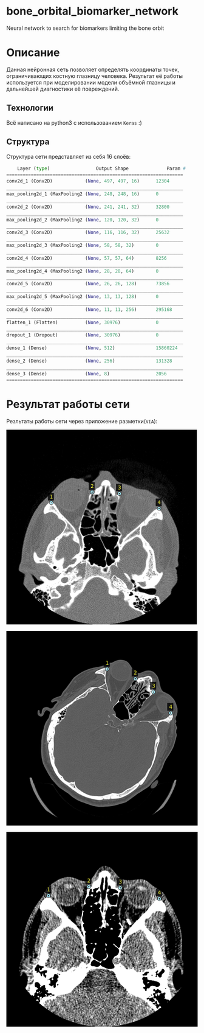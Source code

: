 # bone_orbital_biomarker_network
Neural network to search for biomarkers limiting the bone orbit 

# Описание

Данная нейронная сеть позволяет определять координаты точек, ограничивающих костную глазницу человека. Результат её работы используется при моделировании модели объёмной глазницы и дальнейшей диагностики её повреждений.

## Технологии
Всё написано на python3 c использованием `Keras` :)

## Структура
Структура сети представляет из себя 16 слоёв:

```python
    Layer (type)                 Output Shape              Param #   
=================================================================
conv2d_1 (Conv2D)            (None, 497, 497, 16)      12304     
_________________________________________________________________
max_pooling2d_1 (MaxPooling2 (None, 248, 248, 16)      0         
_________________________________________________________________
conv2d_2 (Conv2D)            (None, 241, 241, 32)      32800     
_________________________________________________________________
max_pooling2d_2 (MaxPooling2 (None, 120, 120, 32)      0         
_________________________________________________________________
conv2d_3 (Conv2D)            (None, 116, 116, 32)      25632     
_________________________________________________________________
max_pooling2d_3 (MaxPooling2 (None, 58, 58, 32)        0         
_________________________________________________________________
conv2d_4 (Conv2D)            (None, 57, 57, 64)        8256      
_________________________________________________________________
max_pooling2d_4 (MaxPooling2 (None, 28, 28, 64)        0         
_________________________________________________________________
conv2d_5 (Conv2D)            (None, 26, 26, 128)       73856     
_________________________________________________________________
max_pooling2d_5 (MaxPooling2 (None, 13, 13, 128)       0         
_________________________________________________________________
conv2d_6 (Conv2D)            (None, 11, 11, 256)       295168    
_________________________________________________________________
flatten_1 (Flatten)          (None, 30976)             0         
_________________________________________________________________
dropout_1 (Dropout)          (None, 30976)             0         
_________________________________________________________________
dense_1 (Dense)              (None, 512)               15860224  
_________________________________________________________________
dense_2 (Dense)              (None, 256)               131328    
_________________________________________________________________
dense_3 (Dense)              (None, 8)                 2056      
=================================================================
```

# Результат работы сети 
Резльтаты работы сети через приложение разметки(`VIA`):

<p align="center">    
<img src="https://github.com/birallex/bone_orbital_biomarker_network/blob/main/output/examples/example_1.png" width="512" height="512"/>
</p>

<p align="center">    
<img src="https://github.com/birallex/bone_orbital_biomarker_network/blob/main/output/examples/example_2.png" width="512" height="512"/>
</p>

<p align="center">    
<img src="https://github.com/birallex/bone_orbital_biomarker_network/blob/main/output/examples/example_3.png" width="512" height="512"/>
</p>